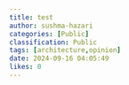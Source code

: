 ```yaml
---
title: test
author: sushma-hazari
categories: [Public]
classification: Public
tags: [architecture,opinion]
date: 2024-09-16 04:05:49 
likes: 0
---
```


